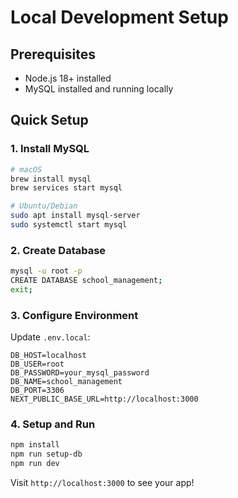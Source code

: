 # Local Development Setup

## Prerequisites
- Node.js 18+ installed
- MySQL installed and running locally

## Quick Setup

### 1. Install MySQL
```bash
# macOS
brew install mysql
brew services start mysql

# Ubuntu/Debian
sudo apt install mysql-server
sudo systemctl start mysql
```

### 2. Create Database
```bash
mysql -u root -p
CREATE DATABASE school_management;
exit;
```

### 3. Configure Environment
Update `.env.local`:
```env
DB_HOST=localhost
DB_USER=root
DB_PASSWORD=your_mysql_password
DB_NAME=school_management
DB_PORT=3306
NEXT_PUBLIC_BASE_URL=http://localhost:3000
```

### 4. Setup and Run
```bash
npm install
npm run setup-db
npm run dev
```

Visit `http://localhost:3000` to see your app!